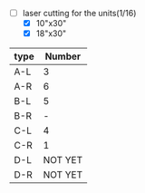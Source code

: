 - [ ] laser cutting for the units(1/16)
	- [x] 10"x30"
	- [x] 18"x30"

|type|Number|
|----|----|
|A-L|3|
|A-R|6|
|B-L|5|
|B-R|-|
|C-L|4|
|C-R|1|
|D-L|NOT YET|
|D-R|NOT YET|
